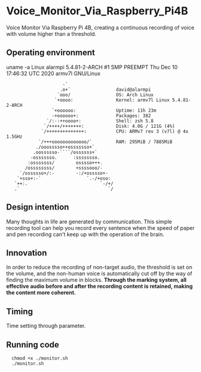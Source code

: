 # Voice_Monitor_Via_Raspberry_Pi4B
Voice Monitor Via Raspberry Pi 4B, creating a continuous recording of voice with volume higher than a threshold.

## Operating environment

uname -a
Linux alarmpi 5.4.81-2-ARCH #1 SMP PREEMPT Thu Dec 10 17:46:32 UTC 2020 armv7l GNU/Linux
```
                     -`                 
                    .o+`                 david@alarmpi
                   `ooo/                 OS: Arch Linux 
                  `+oooo:                Kernel: armv7l Linux 5.4.81-2-ARCH
                 `+oooooo:               Uptime: 11h 23m
                 -+oooooo+:              Packages: 382
               `/:-:++oooo+:             Shell: zsh 5.8
              `/++++/+++++++:            Disk: 4.0G / 121G (4%)
             `/++++++++++++++:           CPU: ARMv7 rev 3 (v7l) @ 4x 1.5GHz
            `/+++ooooooooooooo/`         RAM: 295MiB / 7885MiB
           ./ooosssso++osssssso+`       
          .oossssso-````/ossssss+`      
         -osssssso.      :ssssssso.     
        :osssssss/        osssso+++.    
       /ossssssss/        +ssssooo/-    
     `/ossssso+/:-        -:/+osssso+-  
    `+sso+:-`                 `.-/+oso: 
   `++:.                           `-/+/
   .`                                 `/
```

## Design intention
Many thoughts in life are generated by communication. This simple recording tool can help you record every sentence when the speed of paper and pen recording can't keep up with the operation of the brain.

## Innovation
In order to reduce the recording of non-target audio, the threshold is set on the volume, and the non-human voice is automatically cut off by the way of finding the maximum volume in blocks. **Through the marking system, all effective audio before and after the recording content is retained, making the content more coherent.**

## Timing
Time setting through parameter.

## Running code
```
  chmod +x ./monitor.sh
  ./monitor.sh
```
